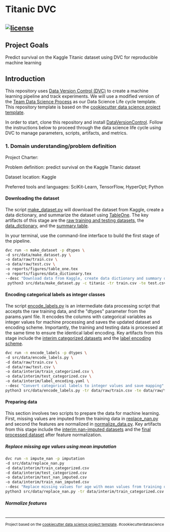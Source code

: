 # Titanic DVC

[![license](https://img.shields.io/github/license/mashape/apistatus.svg?maxAge=2592000)](./LICENSE)
------------

## Project Goals

Predict survival on the Kaggle Titanic dataset using DVC for reproducible machine learning

## Introduction

This repository uses [Data Version Control (DVC)](https://dvc.org/) to create a machine learning pipeline and track
experiments. We will use a modified version of
the [Team Data Science Process](https://docs.microsoft.com/en-us/azure/machine-learning/team-data-science-process/overview)
as our Data Science Life cycle template. This repository template is based on
the [cookiecutter data science project template](https://drivendata.github.io/cookiecutter-data-science).

In order to start, clone this repository and install [DataVersionControl](https://dvc.org/). Follow the instructions
below to proceed through the data science life cycle using DVC to manage parameters, scripts, artifacts, and metrics.

### 1. Domain understanding/problem definition

Project Charter:

Problem definition: predict survival on the Kaggle Titanic dataset

Dataset location: Kaggle

Preferred tools and languages: SciKit-Learn, TensorFlow, HyperOpt; Python

#### Downloading the dataset

The script [make_dataset.py](src/data/make_dataset.py) will download the dataset from Kaggle, create a data dictionary,
and summarize the dataset using [TableOne](https://pypi.org/project/tableone/). The key artifacts of this stage are
the [raw training and testing datasets](data/raw), the [data_dictionary](reports/figures/data_dictionary.tex), and
the [summary table](/reports/figures/table_one.tex).

In your terminal, use the command-line interface to build the first stage of the pipeline.

``` bash
dvc run -n make_dataset -p dtypes \
-d src/data/make_dataset.py \
-o data/raw/train.csv \
-o data/raw/test.csv \
-o reports/figures/table_one.tex
-o reports/figures/data_dictionary.tex
--desc "Download data from Kaggle, create data dictionary and summary dtable"\
 python3 src/data/make_dataset.py -c titanic -tr train.csv -te test.csv -o "./data/raw"
```

#### Encoding categorical labels as integer classes

The script [encode_labels.py](src/data/encode_labels.py) is an intermediate data processing script that accepts the raw
training data, and the "dtypes" parameter from the params.yaml file. It encodes the columns with categorical variables
as integer values for machine processing and saves the updated dataset and encoding scheme. Importantly, the training
and testing data is processed at the same time to ensure the identical label encoding. Key artifacts from this stage
include the [interim categorized datasets](/data/interim) and
the [label encoding scheme](/data/interim/label_encoding.yaml).

``` bash
dvc run -n encode_labels -p dtypes \
-d src/data/encode_labels.py \
-d data/raw/train.csv \
-d data/raw/test.csv \
-o data/interim/train_categorized.csv \
-o data/interim/test_categorized.csv \
-o data/interim/label_encoding.yaml \
--desc "Convert categorical labels to integer values and save mapping" \
python3 src/data/encode_labels.py -tr data/raw/train.csv -te data/raw/test.csv -o data/interim
```

#### Preparing data

This section involves two scripts to prepare the data for machine learning. First, missing values are imputed from the
training data in [replace_nan.py](/src/data/replace_nan.py) and second the features are normalized
in [normalize_data.py](/src/data/normalize_data.py). Key artifacts from this stage include
the [interim nan-imputed datasets](/data/interim) and the [final processed dataset](/data/processed) after feature
normalization.

##### Replace missing age values using mean imputation

``` bash
dvc run -n impute_nan -p imputation
-d src/data/replace_nan.py
-d data/interim/train_categorized.csv
-d data/interim/test_categorized.csv
-o data/interim/test_nan_imputed.csv
-o data/interim/train_nan_imputed.csv
--desc "Replace missing values for age with mean values from training dataset."
python3 src/data/replace_nan.py -tr data/interim/train_categorized.csv -te data/interim/test_categorized.csv -o data/interim
```

##### Normalize features

``` bash

```

--------

<p><small>Project based on the <a target="_blank" href="https://drivendata.github.io/cookiecutter-data-science/">cookiecutter data science project template</a>. #cookiecutterdatascience</small></p>
